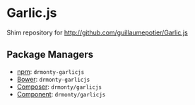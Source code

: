 Garlic.js
=========

Shim repository for http://github.com/guillaumepotier/Garlic.js

Package Managers
----------------

* [npm](http://npmjs.org/package/drmonty-garlicjs): `drmonty-garlicjs`
* [Bower](http://twitter.github.com/bower/): `drmonty-garlicjs`
* [Composer](http://packagist.org/packages/drmonty/garlicjs): `drmonty/garlicjs`
* [Component](http://component.io): `drmonty/garlicjs`